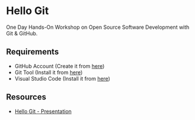 # Hello Git
One Day Hands-On Workshop on Open Source Software Development with Git & GitHub.

## Requirements
- GitHub Account (Create it from [here](https://github.com/))
- Git Tool (Install it from [here](https://git-scm.com/downloads))
- Visual Studio Code (Install it from [here](https://code.visualstudio.com/download))

## Resources
- [Hello Git - Presentation](https://docs.google.com/presentation/d/1GFkqPo97QgjDdUt1CVsrIA1CjR-2T7HK995cnEW1z3k/edit?usp=sharing)

